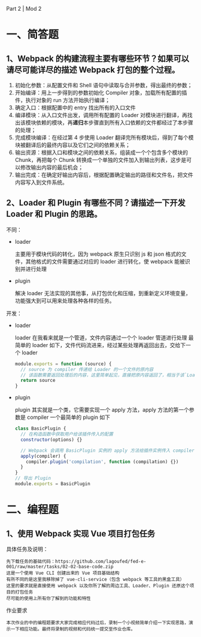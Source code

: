 Part 2 | Mod 2

# 一、简答题

## 1、Webpack 的构建流程主要有哪些环节？如果可以请尽可能详尽的描述 Webpack 打包的整个过程。

1. 初始化参数：从配置文件和 Shell 语句中读取与合并参数，得出最终的参数；
2. 开始编译：用上一步得到的参数初始化 Compiler 对象，加载所有配置的插件，执行对象的 run 方法开始执行编译；
3. 确定入口：根据配置中的 entry 找出所有的入口文件
4. 编译模块：从入口文件出发，调用所有配置的 Loader 对模块进行翻译，再找出该模块依赖的模块，再**递归**本步骤直到所有入口依赖的文件都经过了本步骤的处理；
5. 完成模块编译：在经过第 4 步使用 Loader 翻译完所有模块后，得到了每个模块被翻译后的最终内容以及它们之间的依赖关系；
6. 输出资源：根据入口和模块之间的依赖关系，组装成一个个包含多个模块的 Chunk，再把每个 Chunk 转换成一个单独的文件加入到输出列表，这步是可以修改输出内容的最后机会；
7. 输出完成：在确定好输出内容后，根据配置确定输出的路径和文件名，把文件内容写入到文件系统。

## 2、Loader 和 Plugin 有哪些不同？请描述一下开发 Loader 和 Plugin 的思路。

不同：

- loader

  主要用于模块代码的转化，因为 webpack 原生只识别 js 和 json 格式的文件，其他格式的文件需要通过对应的 loader 进行转化，使 webpack 能被识别并进行处理

- plugin

  解决 loader 无法实现的其他事，从打包优化和压缩，到重新定义环境变量，功能强大到可以用来处理各种各样的任务。

开发：

- loader

  loader 在我看来就是一个管道，文件内容通过一个个 loader 管道进行处理
  最简单的 loader 如下，文件代码流进来，经过某些处理再返回出去，交给下一个 loader

  ```js
  module.exports = function (source) {
    // source 为 compiler 传递给 Loader 的一个文件的原内容
    // 该函数需要返回处理后的内容，这里简单起见，直接把原内容返回了，相当于该`Loader`没有做任何转换
    return source
  }
  ```

- plugin

  plugin 其实就是一个类，它需要实现一个 apply 方法，apply 方法的第一个参数是 compiler
  一个最简单的 plugin 如下

  ```js
  class BasicPlugin {
    // 在构造函数中获取用户给该插件传入的配置
    constructor(options) {}

    // Webpack 会调用 BasicPlugin 实例的 apply 方法给插件实例传入 compiler 对象
    apply(compiler) {
      compiler.plugin('compilation', function (compilation) {})
    }
  }
  // 导出 Plugin
  module.exports = BasicPlugin
  ```

# 二、编程题

## 1、使用 Webpack 实现 Vue 项目打包任务

具体任务及说明：

    先下载任务的基础代码：https://github.com/lagoufed/fed-e-001/raw/master/tasks/02-02-base-code.zip
    这是一个使用 Vue CLI 创建出来的 Vue 项目基础结构
    有所不同的是这里我移除掉了 vue-cli-service（包含 webpack 等工具的黑盒工具）
    这里的要求就是直接使用 webpack 以及你所了解的周边工具、Loader、Plugin 还原这个项目的打包任务
    尽可能的使用上所有你了解到的功能和特性

作业要求

    本次作业的中的编程题要求大家完成相应代码过后，录制一个小视频简单介绍一下实现思路，演示一下相应功能。最终将录制的视频和代码统一提交至作业仓库。
